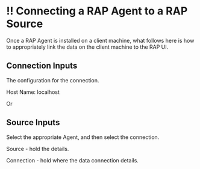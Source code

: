 # !! Connecting a RAP Agent to a RAP Source

Once a RAP Agent is installed on a client machine, what follows here is how to appropriately link the data on the client machine to the RAP UI.

## Connection Inputs

The configuration for the connection.

Host Name: localhost

Or 

## Source Inputs

Select the appropriate Agent, and then select the connection.

Source - hold the details.

Connection - hold where the data connection details.





